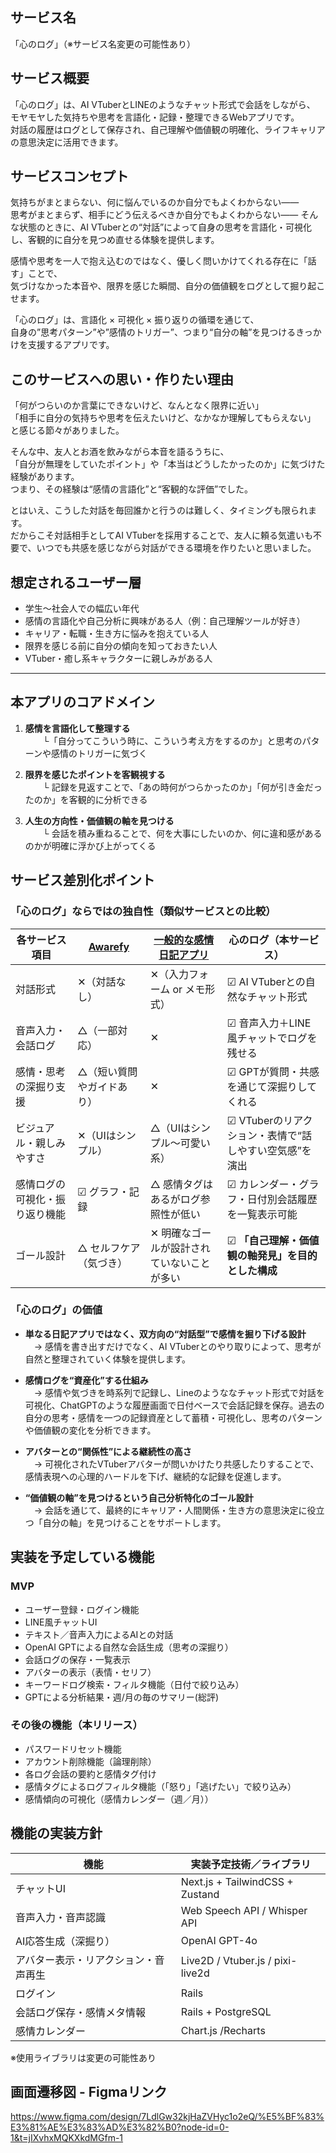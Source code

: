 ## サービス名
「心のログ」（※サービス名変更の可能性あり）

## サービス概要
「心のログ」は、AI VTuberとLINEのようなチャット形式で会話をしながら、  
モヤモヤした気持ちや思考を言語化・記録・整理できるWebアプリです。  
対話の履歴はログとして保存され、自己理解や価値観の明確化、ライフキャリアの意思決定に活用できます。

## サービスコンセプト
気持ちがまとまらない、何に悩んでいるのか自分でもよくわからない——  
思考がまとまらず、相手にどう伝えるべきか自分でもよくわからない——
そんな状態のときに、AI VTuberとの“対話”によって自身の思考を言語化・可視化し、客観的に自分を見つめ直せる体験を提供します。

感情や思考を一人で抱え込むのではなく、優しく問いかけてくれる存在に「話す」ことで、  
気づけなかった本音や、限界を感じた瞬間、自分の価値観をログとして掘り起こせます。  

「心のログ」は、言語化 × 可視化 × 振り返りの循環を通じて、  
自身の”思考パターン”や”感情のトリガー”、つまり“自分の軸”を見つけるきっかけを支援するアプリです。

## このサービスへの思い・作りたい理由
「何がつらいのか言葉にできないけど、なんとなく限界に近い」  
「相手に自分の気持ちや思考を伝えたいけど、なかなか理解してもらえない」  
と感じる節々がありました。

そんな中、友人とお酒を飲みながら本音を語るうちに、  
「自分が無理をしていたポイント」や「本当はどうしたかったのか」に気づけた経験があります。  
つまり、その経験は“感情の言語化”と“客観的な評価”でした。  

とはいえ、こうした対話を毎回誰かと行うのは難しく、タイミングも限られます。   
だからこそ対話相手としてAI VTuberを採用することで、友人に頼る気遣いも不要で、いつでも共感を感じながら対話ができる環境を作りたいと思いました。

## 想定されるユーザー層
- 学生〜社会人での幅広い年代 
- 感情の言語化や自己分析に興味がある人（例：自己理解ツールが好き）
- キャリア・転職・生き方に悩みを抱えている人
- 限界を感じる前に自分の傾向を知っておきたい人
- VTuber・癒し系キャラクターに親しみがある人

---- 

## 本アプリのコアドメイン

1. **感情を言語化して整理する**  
　　└「自分ってこういう時に、こういう考え方をするのか」と思考のパターンや感情のトリガーに気づく

2. **限界を感じたポイントを客観視する**  
　　└ 記録を見返すことで、「あの時何がつらかったのか」「何が引き金だったのか」を客観的に分析できる

3. **人生の方向性・価値観の軸を見つける**  
　　└ 会話を積み重ねることで、何を大事にしたいのか、何に違和感があるのかが明確に浮かび上がってくる

## サービス差別化ポイント

### 「心のログ」ならではの独自性（類似サービスとの比較）

| 各サービス項目                             | [Awarefy](https://lp.awarefy.com/lp03)     | [一般的な感情日記アプリ](https://app-liv.jp/health/mental/2796/)   | 心のログ（本サービス）          |
|----------------------------------|----------------------------------------------|----------------------------------------------|----------------------------------------------------------|
| 対話形式                         | ✕（対話なし）                                | ✕（入力フォーム or メモ形式）               | ☑︎ AI VTuberとの自然なチャット形式                         |
| 音声入力・会話ログ               | △（一部対応）                                | ✕                                           | ☑︎ 音声入力＋LINE風チャットでログを残せる                 |
| 感情・思考の深掘り支援           | △（短い質問やガイドあり）                   | ✕                                           | ☑︎ GPTが質問・共感を通じて深掘りしてくれる                |
| ビジュアル・親しみやすさ         | ✕（UIはシンプル）                            | △（UIはシンプル〜可愛い系）                | ☑︎ VTuberのリアクション・表情で“話しやすい空気感”を演出  |
| 感情ログの可視化・振り返り機能   | ☑︎ グラフ・記録                                | △ 感情タグはあるがログ参照性が低い           | ☑︎ カレンダー・グラフ・日付別会話履歴を一覧表示可能   |
| ゴール設計                       | △ セルフケア（気づき）                        | ✕ 明確なゴールが設計されていないことが多い   | ☑︎ **「自己理解・価値観の軸発見」を目的とした構成**        |

### 「心のログ」の価値

- **単なる日記アプリではなく、双方向の“対話型”で感情を掘り下げる設計**  
　→ 感情を書き出すだけでなく、AI VTuberとのやり取りによって、思考が自然と整理されていく体験を提供します。

- **感情ログを“資産化”する仕組み**  
　→ 感情や気づきを時系列で記録し、Lineのようななチャット形式で対話を可視化、ChatGPTのような履歴画面で日付ベースで会話記録を保存。過去の自分の思考・感情を一つの記録資産として蓄積・可視化し、思考のパターンや価値観の変化を分析できます。

- **アバターとの“関係性”による継続性の高さ**  
　→ 可視化されたVTuberアバターが問いかけたり共感したりすることで、感情表現への心理的ハードルを下げ、継続的な記録を促進します。

- **“価値観の軸”を見つけるという自己分析特化のゴール設計**  
　→ 会話を通じて、最終的にキャリア・人間関係・生き方の意思決定に役立つ「自分の軸」を見つけることをサポートします。

## 実装を予定している機能

### MVP
- ユーザー登録・ログイン機能
- LINE風チャットUI
- テキスト／音声入力によるAIとの対話
- OpenAI GPTによる自然な会話生成（思考の深掘り）
- 会話ログの保存・一覧表示
- アバターの表示（表情・セリフ）
- キーワードログ検索・フィルタ機能（日付で絞り込み）
- GPTによる分析結果・週/月の毎のサマリー(総評)

### その後の機能（本リリース）
- パスワードリセット機能
- アカウント削除機能（論理削除）
- 各ログ会話の要約と感情タグ付け
- 感情タグによるログフィルタ機能（「怒り」「逃げたい」で絞り込み）
- 感情傾向の可視化（感情カレンダー（週／月））

## 機能の実装方針

| 機能                        | 実装予定技術／ライブラリ                     |
|-----------------------------|----------------------------------------------|
| チャットUI                  | Next.js + TailwindCSS + Zustand              |
| 音声入力・音声認識          | Web Speech API / Whisper API                |
| AI応答生成（深掘り）         | OpenAI GPT-4o          |
| アバター表示・リアクション・音声再生   | Live2D / Vtuber.js / pixi-live2d            |
| ログイン         | Rails                         |
| 会話ログ保存・感情メタ情報  | Rails + PostgreSQL                          |
| 感情カレンダー         | Chart.js /Recharts                         |

※使用ライブラリは変更の可能性あり

## 画面遷移図 - Figmaリンク
https://www.figma.com/design/7LdlGw32kjHaZVHyc1o2eQ/%E5%BF%83%E3%81%AE%E3%83%AD%E3%82%B0?node-id=0-1&t=jIXvhxMQKXkdMGfm-1